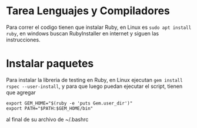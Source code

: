 # Tarea Lenguajes y Compiladores
Para correr el codigo tienen que instalar Ruby, en Linux es `sudo apt install ruby`, en windows buscan RubyInstaller en internet y siguen las instrucciones.

# Instalar paquetes
Para instalar la libreria de testing en Ruby, en Linux ejecutan `gem install rspec --user-install`, y para que luego puedan ejecutar el script, tienen que agregar 
```
export GEM_HOME="$(ruby -e 'puts Gem.user_dir')"
export PATH="$PATH:$GEM_HOME/bin"
```
al final de su archivo de ~/.bashrc
